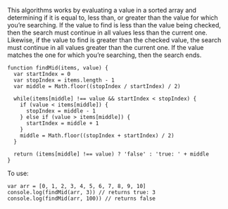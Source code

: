  This algorithms works by evaluating a value in a sorted array and determining if it is equal to, less than, or greater than the value for which you’re searching. If the value to find is less than the value being checked, then the search must continue in all values less than the current one. Likewise, if the value to find is greater than the checked value, the search must continue in all values greater than the current one. If the value matches the one for which you’re searching, then the search ends.


```
function findMid(items, value) {
  var startIndex = 0
  var stopIndex = items.length - 1
  var middle = Math.floor((stopIndex / startIndex) / 2)
  
  while(items[middle] !== value && startIndex < stopIndex) {
    if (value < items[middle]) {
      stopIndex = middle - 1
    } else if (value > items[middle]) {
      startIndex = middle + 1
    }
    middle = Math.floor((stopIndex + startIndex) / 2)
  }

  return (items[middle] !== value) ? 'false' : 'true: ' + middle  
}

```

To use:

```
var arr = [0, 1, 2, 3, 4, 5, 6, 7, 8, 9, 10]
console.log(findMid(arr, 3)) // returns true: 3
console.log(findMid(arr, 100)) // returns false

```


